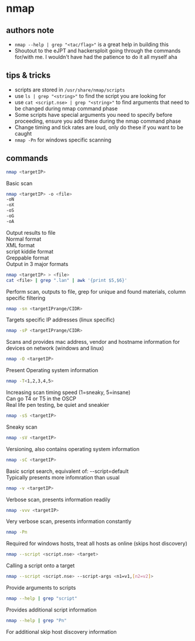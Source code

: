 # nmap

## authors note
- `nmap --help | grep "<tac/flag>"` is a great help in building this
- Shoutout to the eJPT and hackersploit going through the commands for/with me. I wouldn't have had the patience to do it all myself aha

## tips & tricks
- scripts are stored in `/usr/share/nmap/scripts`
- use `ls | grep "<string>"` to find the script you are looking for
- use `cat <script.nse> | grep "<string>"` to find arguments that need to be changed during nmap command phase
- Some scripts have special arguments you need to specify before proceeding, ensure you add these during the nmap command phase
- Change timing and tick rates are loud, only do these if you want to be caught
- `nmap -Pn` for windows specific scanning

## commands

```bash
nmap <targetIP>
```
Basic scan

```bash
nmap <targetIP> -o <file>
-oN
-oX
-oS
-oG
-oA
```
Output results to file
<br>
Normal format
<br>
XML format
<br>
script kiddie format
<br>
Greppable format
<br>
Output in 3 major formats
```bash
nmap <targetIP> > <file>
cat <file> | grep ".lan" | awk '{print $5,$6}'
```
Perform scan, outputs to file, grep for unique and found materials, column specific filtering

```bash
nmap -sn <targetIPrange/CIDR>
```
Targets specific IP addresses (linux specific)

```bash
nmap -sP <targetIPrange/CIDR>
```
Scans and provides mac address, vendor and hostname information for devices on network (windows and linux)

```bash
nmap -O <targetIP>
```
Present Operating system information

```bash
nmap -T<1,2,3,4,5>
```
Increasing scan timing speed (1=sneaky, 5=insane)
<br>
Can go T4 or T5 in the OSCP
<br>
Real life pen testing, be quiet and sneakier

```bash
nmap -sS <targetIP>
```
Sneaky scan

```bash
nmap -sV <targetIP>
```
Versioning, also contains operating system information

```bash
nmap -sC <targetIP>
```
Basic script search, equivalent of: --script=default
<br>
Typically presents more infomration than usual

```bash
nmap -v <targetIP>
```
Verbose scan, presents information readily

```bash
nmap -vvv <targetIP>
```
Very verbose scan, presents information constantly

```bash
nmap -Pn
```
Required for windows hosts, treat all hosts as online (skips host discovery)

```bash
nmap --script <script.nse> <target>
```
Calling a script onto a target

```bash
nmap --script <script.nse> --script-args <n1=v1,[n2=v2]>
```
Provide arguments to scripts

```bash
nmap --help | grep "script"
```
Provides additional script information

```bash
nmap --help | grep "Pn"
```
For additional skip host discovery information



